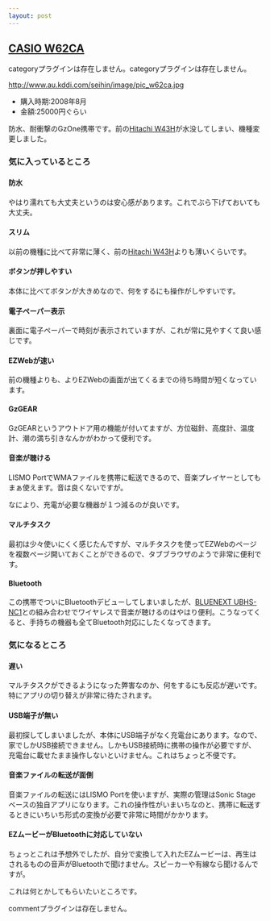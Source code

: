 ```yaml
---
layout: post
---
```

<h2><a href="/?page=CASIO+W62CA" class="wikipage">CASIO W62CA</a></h2>
<p><span class="error">categoryプラグインは存在しません。</span><span class="error">categoryプラグインは存在しません。</span></p>
<p><a href="http://www.au.kddi.com/seihin/image/pic_w62ca.jpg">http://www.au.kddi.com/seihin/image/pic_w62ca.jpg</a></p>
<ul>
<li>購入時期:2008年8月</li>
<li>金額:25000円ぐらい</li>
</ul>
<p>防水、耐衝撃のGzOne携帯です。前の<a href="/?page=Hitachi+W43H" class="wikipage">Hitachi W43H</a>が水没してしまい、機種変更しました。</p>
<h3>気に入っているところ</h3>
<h4>防水</h4>
<p>やはり濡れても大丈夫というのは安心感があります。これでぶら下げておいても大丈夫。</p>
<h4>スリム</h4>
<p>以前の機種に比べて非常に薄く、前の<a href="/?page=Hitachi+W43H" class="wikipage">Hitachi W43H</a>よりも薄いくらいです。</p>
<h4>ボタンが押しやすい</h4>
<p>本体に比べてボタンが大きめなので、何をするにも操作がしやすいです。</p>
<h4>電子ペーパー表示</h4>
<p>裏面に電子ペーパーで時刻が表示されていますが、これが常に見やすくて良い感じです。</p>
<h4>EZWebが速い</h4>
<p>前の機種よりも、よりEZWebの画面が出てくるまでの待ち時間が短くなっています。</p>
<h4>GzGEAR</h4>
<p>GzGEARというアウトドア用の機能が付いてますが、方位磁針、高度計、温度計、潮の満ち引きなんかがわかって便利です。</p>
<h4>音楽が聴ける</h4>
<p>LISMO PortでWMAファイルを携帯に転送できるので、音楽プレイヤーとしてもまぁ使えます。音は良くないですが。</p>
<p>なにより、充電が必要な機器が１つ減るのが良いです。</p>
<h4>マルチタスク</h4>
<p>最初は少々使いにくく感じたんですが、マルチタスクを使ってEZWebのページを複数ページ開いておくことができるので、タブブラウザのようで非常に便利です。</p>
<h4>Bluetooth</h4>
<p>この携帯でついにBluetoothデビューしてしまいましたが、<a href="/?page=BLUENEXT+UBHS%2DNC1" class="wikipage">BLUENEXT UBHS-NC1</a>との組み合わせでワイヤレスで音楽が聴けるのはやはり便利。こうなってくると、手持ちの機器も全てBluetooth対応にしたくなってきます。</p>
<h3>気になるところ</h3>
<h4>遅い</h4>
<p>マルチタスクができるようになった弊害なのか、何をするにも反応が遅いです。特にアプリの切り替えが非常に待たされます。</p>
<h4>USB端子が無い</h4>
<p>最初探してしまいましたが、本体にUSB端子がなく充電台にあります。なので、家でしかUSB接続できません。しかもUSB接続時に携帯の操作が必要ですが、充電台に載せたまま操作しないといけません。これはちょっと不便です。</p>
<h4>音楽ファイルの転送が面倒</h4>
<p>音楽ファイルの転送にはLISMO Portを使いますが、実際の管理はSonic Stageベースの独自アプリになります。これの操作性がいまいちなのと、携帯に転送するときにいちいち形式の変換が必要で非常に時間がかかります。</p>
<h4>EZムービーがBluetoothに対応していない</h4>
<p>ちょっとこれは予想外でしたが、自分で変換して入れたEZムービーは、再生はされるものの音声がBluetoothで聞けません。スピーカーや有線なら聞けるんですが。</p>
<p>これは何とかしてもらいたいところです。</p>
<p><span class="error">commentプラグインは存在しません。</span> </p>
